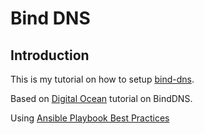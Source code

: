 # Bind DNS

## Introduction 

This is my tutorial on how to setup [bind-dns](https://ftp.isc.org/isc/dnssec-guide/dnssec-guide.pdf). 

Based on [Digital Ocean](https://www.digitalocean.com/community/tutorials/how-to-configure-bind-as-a-private-network-dns-server-on-ubuntu-14-04) tutorial on BindDNS. 

Using [Ansible Playbook Best Practices](https://docs.ansible.com/ansible/latest/user_guide/playbooks_best_practices.html)


